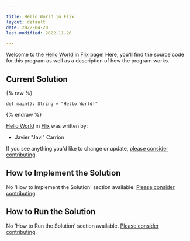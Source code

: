 ```yaml
---

title: Hello World in Flix
layout: default
date: 2022-04-28
last-modified: 2022-11-20

---
```


Welcome to the [Hello World](https://sampleprograms.io/projects/hello-world) in [Flix](https://sampleprograms.io/languages/flix) page! Here, you'll find the source code for this program as well as a description of how the program works.

## Current Solution

{% raw %}

```flix
def main(): String = "Hello World!"
```

{% endraw %}

[Hello World](https://sampleprograms.io/projects/hello-world) in [Flix](https://sampleprograms.io/languages/flix) was written by:

- Javier "Javi" Carrion

If you see anything you'd like to change or update, [please consider contributing](https://github.com/TheRenegadeCoder/sample-programs).

## How to Implement the Solution

No 'How to Implement the Solution' section available. [Please consider contributing](https://github.com/TheRenegadeCoder/sample-programs-website).

## How to Run the Solution

No 'How to Run the Solution' section available. [Please consider contributing](https://github.com/TheRenegadeCoder/sample-programs-website).